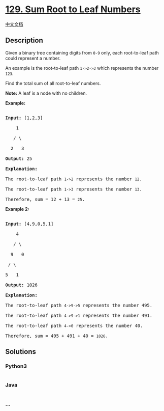 # [129. Sum Root to Leaf Numbers](https://leetcode.com/problems/sum-root-to-leaf-numbers)

[中文文档](/solution/0100-0199/0129.Sum%20Root%20to%20Leaf%20Numbers/README.md)

## Description
<p>Given a binary tree containing digits from <code>0-9</code> only, each root-to-leaf path could represent a number.</p>



<p>An example is the root-to-leaf path <code>1-&gt;2-&gt;3</code> which represents the number <code>123</code>.</p>



<p>Find the total sum of all root-to-leaf numbers.</p>



<p><strong>Note:</strong>&nbsp;A leaf is a node with no children.</p>



<p><strong>Example:</strong></p>



<pre>

<strong>Input:</strong> [1,2,3]

    1

   / \

  2   3

<strong>Output:</strong> 25

<strong>Explanation:</strong>

The root-to-leaf path <code>1-&gt;2</code> represents the number <code>12</code>.

The root-to-leaf path <code>1-&gt;3</code> represents the number <code>13</code>.

Therefore, sum = 12 + 13 = <code>25</code>.</pre>



<p><strong>Example 2:</strong></p>



<pre>

<strong>Input:</strong> [4,9,0,5,1]

    4

   / \

  9   0

&nbsp;/ \

5   1

<strong>Output:</strong> 1026

<strong>Explanation:</strong>

The root-to-leaf path <code>4-&gt;9-&gt;5</code> represents the number 495.

The root-to-leaf path <code>4-&gt;9-&gt;1</code> represents the number 491.

The root-to-leaf path <code>4-&gt;0</code> represents the number 40.

Therefore, sum = 495 + 491 + 40 = <code>1026</code>.</pre>




## Solutions


<!-- tabs:start -->

### **Python3**

```python

```

### **Java**

```java

```

### **...**
```

```

<!-- tabs:end -->
